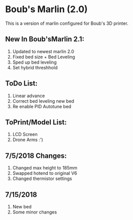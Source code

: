 # Boub's Marlin (2.0)

This is a version of marlin configured for Boub's 3D printer.

## New In Boub'sMarlin 2.1:
1. Updated to newest marlin 2.0 
2. Fixed bed size + Bed Leveling
3. Sped up bed leveling
4. Set hybrid threshhold

## ToDo List:
1. Linear advance
2. Correct bed leveling new bed
3. Re enable PID Autotune bed

## ToPrint/Model List:
1. LCD Screen
2. Drone Arms :')

## 7/5/2018 Changes:
1. Changed max height to 185mm
2. Swapped hotend to original V6
3. Changed thermistor settings

## 7/15/2018
1. New bed
2. Some minor changes
